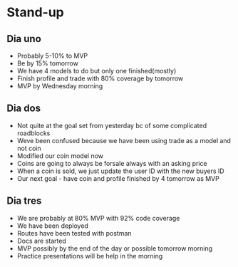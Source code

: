 # Stand-up

## Dia uno

- Probably 5-10% to MVP
- Be by 15% tomorrow
- We have 4 models to do but only one finished(mostly)
- Finish profile and trade with 80% coverage by tomorrow
- MVP by Wednesday morning

## Dia dos

- Not quite at the goal set from yesterday bc of some complicated roadblocks
- Weve been confused because we have been using trade as a model and not coin
- Modified our coin model now
- Coins are going to always be forsale always with an asking price
- When a coin is sold, we just update the user ID with the new buyers ID
- Our next goal - have coin and profile finished by 4 tomorrow as MVP

## Dia tres

- We are probably at 80% MVP with 92% code coverage
- We have been deployed
- Routes have been tested with postman
- Docs are started
- MVP possibly by the end of the day or possible tomorrow morning
- Practice presentations will be help in the morning
